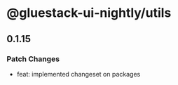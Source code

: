 # @gluestack-ui-nightly/utils

## 0.1.15

### Patch Changes

- feat: implemented changeset on packages
